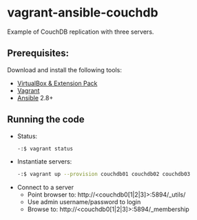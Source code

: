 
# vagrant-ansible-couchdb

Example of CouchDB replication with three servers.


## Prerequisites:

Download and install the following tools:

- [VirtualBox & Extension Pack](https://www.virtualbox.org/wiki/Downloads)
- [Vagrant](https://www.vagrantup.com/downloads.html)
- [Ansible](https://docs.ansible.com/ansible/latest/installation_guide/intro_installation.html) 2.8+

## Running the code

- Status:
  ```bash
  -:$ vagrant status
  ```
- Instantiate servers:
   ```bash
   -:$ vagrant up --provision couchdb01 couchdb02 couchdb03
   ```
- Connect to a server
  - Point browser to: http://<couchdb0[1|2|3]>:5894/_utils/
  - Use admin username/password to login
  - Browse to: http://<couchdb0[1|2|3]>:5894/_membership

